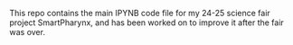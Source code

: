 This repo contains the main IPYNB code file for my 24-25 science fair project SmartPharynx, and has been worked on to improve it after the fair was over.
